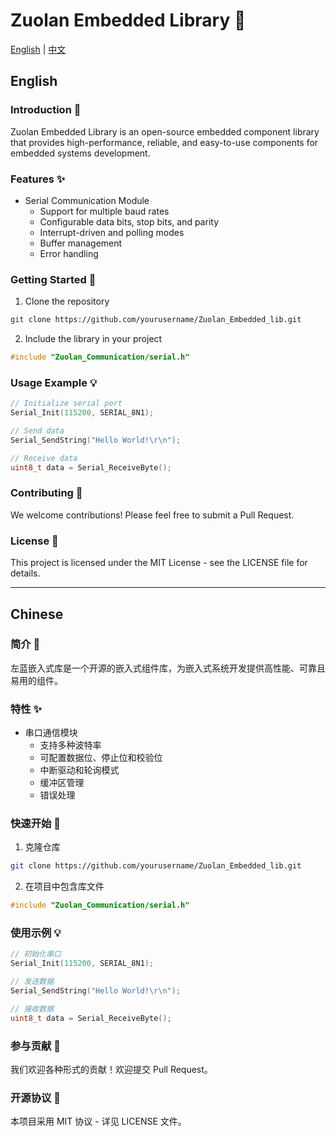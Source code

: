 # Zuolan Embedded Library 🚀

[English](README.md) | [中文](README_CN.md)

## English

### Introduction 📖
Zuolan Embedded Library is an open-source embedded component library that provides high-performance, reliable, and easy-to-use components for embedded systems development.

### Features ✨
- Serial Communication Module
  - Support for multiple baud rates
  - Configurable data bits, stop bits, and parity
  - Interrupt-driven and polling modes
  - Buffer management
  - Error handling

### Getting Started 🚀
1. Clone the repository
```bash
git clone https://github.com/yourusername/Zuolan_Embedded_lib.git
```

2. Include the library in your project
```c
#include "Zuolan_Communication/serial.h"
```

### Usage Example 💡
```c
// Initialize serial port
Serial_Init(115200, SERIAL_8N1);

// Send data
Serial_SendString("Hello World!\r\n");

// Receive data
uint8_t data = Serial_ReceiveByte();
```

### Contributing 🤝
We welcome contributions! Please feel free to submit a Pull Request.

### License 📄
This project is licensed under the MIT License - see the LICENSE file for details.

---

## Chinese

### 简介 📖
左蓝嵌入式库是一个开源的嵌入式组件库，为嵌入式系统开发提供高性能、可靠且易用的组件。

### 特性 ✨
- 串口通信模块
  - 支持多种波特率
  - 可配置数据位、停止位和校验位
  - 中断驱动和轮询模式
  - 缓冲区管理
  - 错误处理

### 快速开始 🚀
1. 克隆仓库
```bash
git clone https://github.com/yourusername/Zuolan_Embedded_lib.git
```

2. 在项目中包含库文件
```c
#include "Zuolan_Communication/serial.h"
```

### 使用示例 💡
```c
// 初始化串口
Serial_Init(115200, SERIAL_8N1);

// 发送数据
Serial_SendString("Hello World!\r\n");

// 接收数据
uint8_t data = Serial_ReceiveByte();
```

### 参与贡献 🤝
我们欢迎各种形式的贡献！欢迎提交 Pull Request。

### 开源协议 📄
本项目采用 MIT 协议 - 详见 LICENSE 文件。 